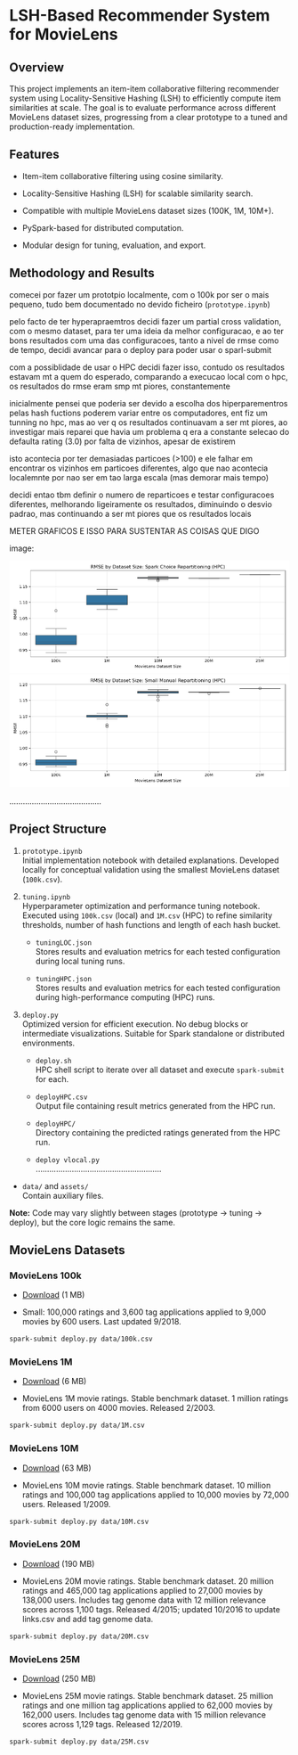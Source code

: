 # LSH-Based Recommender System for MovieLens

## Overview

This project implements an item-item collaborative filtering recommender system using Locality-Sensitive Hashing (LSH) to efficiently compute item similarities at scale. The goal is to evaluate performance across different MovieLens dataset sizes, progressing from a clear prototype to a tuned and production-ready implementation.

## Features

- Item-item collaborative filtering using cosine similarity.

- Locality-Sensitive Hashing (LSH) for scalable similarity search.

- Compatible with multiple MovieLens dataset sizes (100K, 1M, 10M+).

- PySpark-based for distributed computation.

- Modular design for tuning, evaluation, and export.

## Methodology and Results

comecei por fazer um prototpio localmente, com o 100k por ser o mais pequeno, tudo bem documentado no devido ficheiro (`prototype.ipynb`)

pelo facto de ter hyperapraemtros decidi fazer um partial cross validation, com o mesmo dataset, para ter uma ideia da melhor configuracao, e ao ter bons resultados com uma das configuracoes, tanto a nivel de rmse como de tempo, decidi avancar para o deploy para poder usar o sparl-submit

com a possiblidade de usar o HPC decidi fazer isso, contudo os resultados estavam mt a quem do esperado, comparando a execucao local com o hpc, os resultados do rmse eram smp mt piores, constantemente

inicialmente pensei que poderia ser devido a escolha dos hiperparementros pelas hash fuctions poderem variar entre os computadores, ent fiz um tunning no hpc, mas ao ver q os resultados continuavam a ser mt piores, ao investigar mais reparei que havia um problema q era a constante selecao do defaulta rating (3.0) por falta de vizinhos, apesar de existirem

isto acontecia por ter demasiadas particoes (>100) e ele falhar em encontrar os vizinhos em particoes diferentes, algo que nao acontecia localemnte por nao ser em tao larga escala (mas demorar mais tempo)

decidi entao tbm definir o numero de reparticoes e testar configuracoes diferentes, melhorando ligeiramente os resultados, diminuindo o desvio padrao, mas continuando a ser mt piores que os resultados locais

METER GRAFICOS E ISSO PARA SUSTENTAR AS COISAS QUE DIGO

image:

![Results: HPC, RMSE/size, Spark Repartigions](assets/results_rmse_spark_choice_hpc.png)
![LSH Recommender System Overview](assets/results_rmse_small_manual_repartitioning_hpc.png)

.........................................

## Project Structure

1. `prototype.ipynb`<br>Initial implementation notebook with detailed explanations. Developed locally for conceptual validation using the smallest MovieLens dataset (`100k.csv`).

2. `tuning.ipynb`<br>Hyperparameter optimization and performance tuning notebook. Executed using `100k.csv` (local) and `1M.csv` (HPC) to refine similarity thresholds, number of hash functions and length of each hash bucket.

    - `tuningLOC.json`<br>Stores results and evaluation metrics for each tested configuration during local tuning runs.

    - `tuningHPC.json`<br>Stores results and evaluation metrics for each tested configuration during high-performance computing (HPC) runs.

3. `deploy.py`<br>Optimized version for efficient execution. No debug blocks or intermediate visualizations. Suitable for Spark standalone or distributed environments.

    - `deploy.sh`<br>HPC shell script to iterate over all dataset and execute `spark-submit` for each.

    - `deployHPC.csv`<br>Output file containing result metrics generated from the HPC run.

    - `deployHPC/`<br>Directory containing the predicted ratings generated from the HPC run.

    - `deploy vlocal.py`<br>........................................................

- `data/` and `assets/`<br>Contain auxiliary files.

**Note:** Code may vary slightly between stages (prototype -> tuning -> deploy), but the core logic remains the same.

## MovieLens Datasets

### MovieLens 100k

- [Download](https://files.grouplens.org/datasets/movielens/ml-latest-small.zip) (1 MB)

- Small: 100,000 ratings and 3,600 tag applications applied to 9,000 movies by 600 users. Last updated 9/2018.

```bash
spark-submit deploy.py data/100k.csv
```       

### MovieLens 1M

- [Download](https://files.grouplens.org/datasets/movielens/ml-1m.zip) (6 MB)

- MovieLens 1M movie ratings. Stable benchmark dataset. 1 million ratings from 6000 users on 4000 movies. Released 2/2003.

```bash
spark-submit deploy.py data/1M.csv
```

### MovieLens 10M

- [Download](https://files.grouplens.org/datasets/movielens/ml-10m.zip) (63 MB)

- MovieLens 10M movie ratings. Stable benchmark dataset. 10 million ratings and 100,000 tag applications applied to 10,000 movies by 72,000 users. Released 1/2009.

```bash
spark-submit deploy.py data/10M.csv
```

### MovieLens 20M

- [Download](https://files.grouplens.org/datasets/movielens/ml-20m.zip) (190 MB)

- MovieLens 20M movie ratings. Stable benchmark dataset. 20 million ratings and 465,000 tag applications applied to 27,000 movies by 138,000 users. Includes tag genome data with 12 million relevance scores across 1,100 tags. Released 4/2015; updated 10/2016 to update links.csv and add tag genome data.

```bash
spark-submit deploy.py data/20M.csv
```

### MovieLens 25M

- [Download](https://files.grouplens.org/datasets/movielens/ml-25m.zip) (250 MB)

- MovieLens 25M movie ratings. Stable benchmark dataset. 25 million ratings and one million tag applications applied to 62,000 movies by 162,000 users. Includes tag genome data with 15 million relevance scores across 1,129 tags. Released 12/2019.

```bash
spark-submit deploy.py data/25M.csv
```